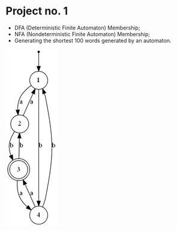 #  Project no. 1
- DFA (Deterministic Finite Automaton) Membership;
- NFA (Nondeterministic Finite Automaton) Membership;
- Generating the shortest 100 words generated by an automaton.


![graph](draw-finite-state-machine/automaton.gv.png)
